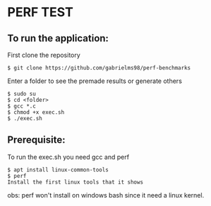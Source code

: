 # PERF TEST

## To run the application:

First clone the repository

```console
$ git clone https://github.com/gabrielms98/perf-benchmarks
```

Enter a folder to see the premade results or generate others

```console
$ sudo su
$ cd <folder>
$ gcc *.c
$ chmod +x exec.sh
$ ./exec.sh
```

## Prerequisite:
To run the exec.sh you need gcc and perf

```console
$ apt install linux-common-tools
$ perf
Install the first linux tools that it shows
```

obs: perf won't install on windows bash since it need a linux kernel.

